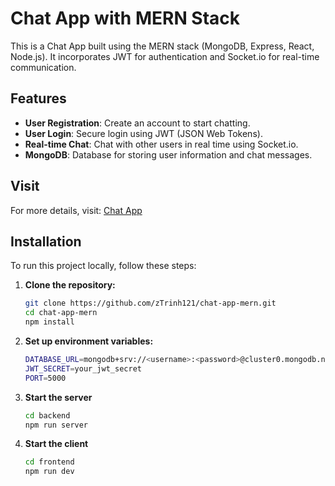 # Chat App with MERN Stack

This is a Chat App built using the MERN stack (MongoDB, Express, React, Node.js). It incorporates JWT for authentication and Socket.io for real-time communication.

## Features

- **User Registration**: Create an account to start chatting.
- **User Login**: Secure login using JWT (JSON Web Tokens).
- **Real-time Chat**: Chat with other users in real time using Socket.io.
- **MongoDB**: Database for storing user information and chat messages.

## Visit

For more details, visit: [Chat App](https://chat-app-mern-dv4w.onrender.com/)

## Installation

To run this project locally, follow these steps:

1. **Clone the repository:**
   ```bash
   git clone https://github.com/zTrinh121/chat-app-mern.git
   cd chat-app-mern
   npm install
   
2. **Set up environment variables:**
    ```bash
    DATABASE_URL=mongodb+srv://<username>:<password>@cluster0.mongodb.net/myDatabase?retryWrites=true&w=majority
    JWT_SECRET=your_jwt_secret
    PORT=5000

3. **Start the server**
     ```bash
     cd backend
     npm run server

4. **Start the client**
     ```bash
     cd frontend
     npm run dev
